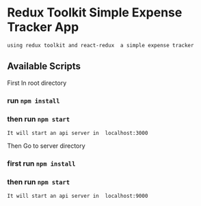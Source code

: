 # Redux Toolkit Simple Expense Tracker App 
``using redux toolkit and react-redux  a simple expense tracker ``


## Available Scripts

First In root directory
### run `npm install`
### then run `npm start`
``It will start an api server in  localhost:3000``

Then Go to server directory  
### first run `npm install`
### then run `npm start`
``It will start an api server in  localhost:9000``

